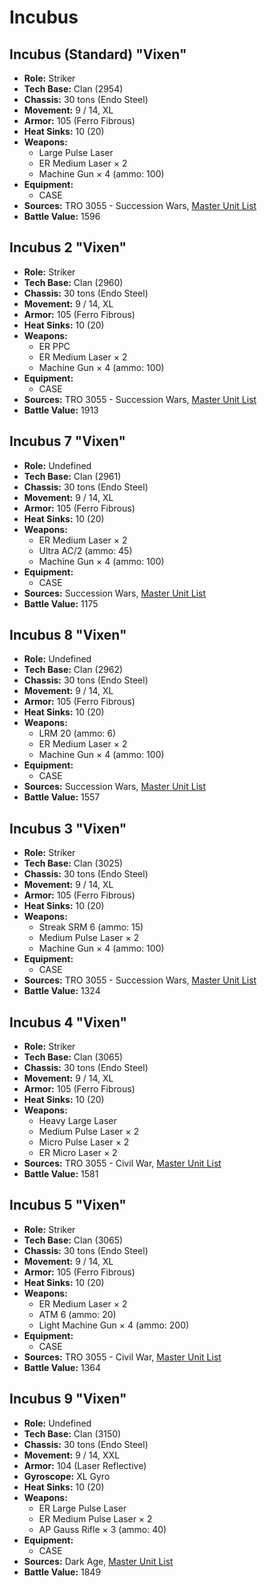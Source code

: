 # Incubus
## Incubus (Standard) "Vixen"
- **Role:** Striker
- **Tech Base:** Clan (2954)
- **Chassis:** 30 tons (Endo Steel)
- **Movement:** 9 / 14, XL
- **Armor:** 105 (Ferro Fibrous)
- **Heat Sinks:** 10 (20)
- **Weapons:**
  - Large Pulse Laser
  - ER Medium Laser × 2
  - Machine Gun × 4 (ammo: 100)
- **Equipment:**
  - CASE
- **Sources:** TRO 3055 - Succession Wars, [Master Unit List](http://masterunitlist.info/Unit/Details/3441/vixen-incubus-standard)
- **Battle Value:** 1596

## Incubus 2 "Vixen"
- **Role:** Striker
- **Tech Base:** Clan (2960)
- **Chassis:** 30 tons (Endo Steel)
- **Movement:** 9 / 14, XL
- **Armor:** 105 (Ferro Fibrous)
- **Heat Sinks:** 10 (20)
- **Weapons:**
  - ER PPC
  - ER Medium Laser × 2
  - Machine Gun × 4 (ammo: 100)
- **Equipment:**
  - CASE
- **Sources:** TRO 3055 - Succession Wars, [Master Unit List](http://masterunitlist.info/Unit/Details/3442/vixen-incubus-2)
- **Battle Value:** 1913

## Incubus 7 "Vixen"
- **Role:** Undefined
- **Tech Base:** Clan (2961)
- **Chassis:** 30 tons (Endo Steel)
- **Movement:** 9 / 14, XL
- **Armor:** 105 (Ferro Fibrous)
- **Heat Sinks:** 10 (20)
- **Weapons:**
  - ER Medium Laser × 2
  - Ultra AC/2 (ammo: 45)
  - Machine Gun × 4 (ammo: 100)
- **Equipment:**
  - CASE
- **Sources:** Succession Wars, [Master Unit List](http://masterunitlist.info/Unit/Details/7541/vixen-incubus-7)
- **Battle Value:** 1175

## Incubus 8 "Vixen"
- **Role:** Undefined
- **Tech Base:** Clan (2962)
- **Chassis:** 30 tons (Endo Steel)
- **Movement:** 9 / 14, XL
- **Armor:** 105 (Ferro Fibrous)
- **Heat Sinks:** 10 (20)
- **Weapons:**
  - LRM 20 (ammo: 6)
  - ER Medium Laser × 2
  - Machine Gun × 4 (ammo: 100)
- **Equipment:**
  - CASE
- **Sources:** Succession Wars, [Master Unit List](http://masterunitlist.info/Unit/Details/7543/vixen-incubus-8)
- **Battle Value:** 1557

## Incubus 3 "Vixen"
- **Role:** Striker
- **Tech Base:** Clan (3025)
- **Chassis:** 30 tons (Endo Steel)
- **Movement:** 9 / 14, XL
- **Armor:** 105 (Ferro Fibrous)
- **Heat Sinks:** 10 (20)
- **Weapons:**
  - Streak SRM 6 (ammo: 15)
  - Medium Pulse Laser × 2
  - Machine Gun × 4 (ammo: 100)
- **Equipment:**
  - CASE
- **Sources:** TRO 3055 - Succession Wars, [Master Unit List](http://masterunitlist.info/Unit/Details/3443/vixen-incubus-3)
- **Battle Value:** 1324

## Incubus 4 "Vixen"
- **Role:** Striker
- **Tech Base:** Clan (3065)
- **Chassis:** 30 tons (Endo Steel)
- **Movement:** 9 / 14, XL
- **Armor:** 105 (Ferro Fibrous)
- **Heat Sinks:** 10 (20)
- **Weapons:**
  - Heavy Large Laser
  - Medium Pulse Laser × 2
  - Micro Pulse Laser × 2
  - ER Micro Laser × 2
- **Sources:** TRO 3055 - Civil War, [Master Unit List](http://masterunitlist.info/Unit/Details/3444/vixen-incubus-4)
- **Battle Value:** 1581

## Incubus 5 "Vixen"
- **Role:** Striker
- **Tech Base:** Clan (3065)
- **Chassis:** 30 tons (Endo Steel)
- **Movement:** 9 / 14, XL
- **Armor:** 105 (Ferro Fibrous)
- **Heat Sinks:** 10 (20)
- **Weapons:**
  - ER Medium Laser × 2
  - ATM 6 (ammo: 20)
  - Light Machine Gun × 4 (ammo: 200)
- **Equipment:**
  - CASE
- **Sources:** TRO 3055 - Civil War, [Master Unit List](http://masterunitlist.info/Unit/Details/3445/vixen-incubus-5)
- **Battle Value:** 1364

## Incubus 9 "Vixen"
- **Role:** Undefined
- **Tech Base:** Clan (3150)
- **Chassis:** 30 tons (Endo Steel)
- **Movement:** 9 / 14, XXL
- **Armor:** 104 (Laser Reflective)
- **Gyroscope:** XL Gyro
- **Heat Sinks:** 10 (20)
- **Weapons:**
  - ER Large Pulse Laser
  - ER Medium Pulse Laser × 2
  - AP Gauss Rifle × 3 (ammo: 40)
- **Equipment:**
  - CASE
- **Sources:** Dark Age, [Master Unit List](http://masterunitlist.info/Unit/Details/7544/vixen-incubus-9)
- **Battle Value:** 1849

